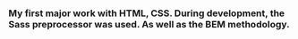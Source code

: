 
### My first major work with HTML, CSS. During development, the Sass preprocessor was used. As well as the BEM methodology.
